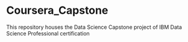# Coursera_Capstone
This repository houses the Data Science Capstone project of IBM Data Science Professional certification
